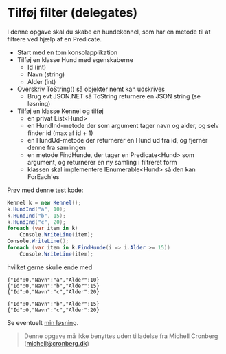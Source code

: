 ﻿# Tilføj filter (delegates)

I denne opgave skal du skabe en hundekennel, som har en metode til at filtrere ved hjælp af en Predicate.

- Start med en tom konsolapplikation
- Tilføj en klasse Hund med egenskaberne 
	- Id (int)
	- Navn (string)
	- Alder (int)
- Overskriv ToString() så objekter nemt kan udskrives
	- Brug evt JSON.NET så ToString returnere en JSON string (se løsning)
- Tilføj en klasse Kennel og tilføj
	- en privat List\<Hund\> 
	- en HundInd-metode der som argument tager navn og alder, og selv finder id (max af id + 1)
	- en HundUd-metode der returnerer en Hund ud fra id, og fjerner denne fra samlingen
	- en metode FindHunde, der tager en Predicate\<Hund\> som argument, og returnerer en ny samling i filtreret form
	- klassen skal implementere IEnumerable\<Hund\> så den kan ForEach'es

Prøv med denne test kode:

```csharp
Kennel k = new Kennel();
k.HundInd("a", 10);
k.HundInd("b", 15);
k.HundInd("c", 20);
foreach (var item in k)
    Console.WriteLine(item);
Console.WriteLine();
foreach (var item in k.FindHunde(i => i.Alder >= 15))
    Console.WriteLine(item);
```

hvilket gerne skulle ende med

```
{"Id":0,"Navn":"a","Alder":10}
{"Id":0,"Navn":"b","Alder":15}
{"Id":0,"Navn":"c","Alder":20}

{"Id":0,"Navn":"b","Alder":15}
{"Id":0,"Navn":"c","Alder":20}
```

Se eventuelt [min løsning](https://github.com/devcronberg/undervisning-cs-opgaver/blob/master/avanceredetyper-filter/Program.cs).


<!-- footerstart -->
> Denne opgave må ikke benyttes uden tilladelse fra Michell Cronberg (michell@cronberg.dk)
<!-- footerslut -->
